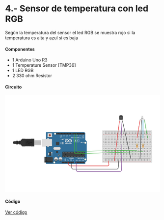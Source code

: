 # 4.- Sensor de temperatura con led RGB
Según la temperatura del sensor el led RGB se muestra rojo si la temperatura es
alta y azul si es baja

#### Componentes
* 1	Arduino Uno R3
* 1	Temperature Sensor [TMP36]
* 1	LED RGB
* 2	330 ohm Resistor

#### Circuito
![Circuito](circuito.png)

#### Código
[Ver código](codigo.ino)
